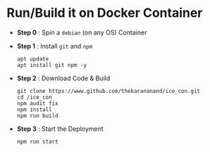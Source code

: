 # Run/Build it on Docker Container

- **Step 0** : Spin a ``debian`` (on any OS) Container

- **Step 1** : Install ``git`` and ``npm`` 

    ```
    apt update
    apt install git npm -y
    ```

- **Step 2** : Download Code & Build

    ```
    git clone https://www.github.com/thekarananand/ice_con.git
    cd /ice_con
    npm audit fix
    npm install
    npm run build
    ```

- **Step 3** : Start the Deployment 

    ```
    npm run start
    ```
